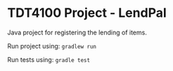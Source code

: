 # TDT4100 Project - LendPal

Java project for registering the lending of items. 

Run project using: ``` gradlew run ```

Run tests using: ``` gradle test ```
